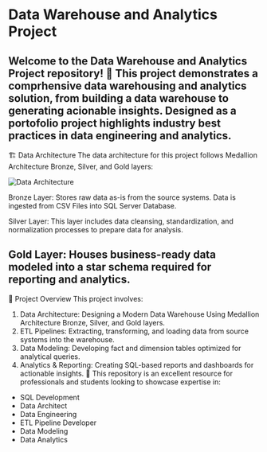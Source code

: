 # Data Warehouse and Analytics Project

Welcome to the **Data Warehouse and Analytics Project** repository! 🚀
This project demonstrates a comprhensive data warehousing and analytics solution, from building a data warehouse to generating acionable insights. Designed as a portofolio project highlights industry best practices in data engineering and analytics.
----
🏗️ Data Architecture
The data architecture for this project follows Medallion Architecture Bronze, Silver, and Gold layers:

![Data Architecture](https://github.com/user-attachments/assets/f97cd37c-c3fa-47c2-aaff-5736ded6f96d)

Bronze Layer: Stores raw data as-is from the source systems. Data is ingested from CSV Files into SQL Server Database.

Silver Layer: This layer includes data cleansing, standardization, and normalization processes to prepare data for analysis.

Gold Layer: Houses business-ready data modeled into a star schema required for reporting and analytics.
----
📖 Project Overview
This project involves:
1. Data Architecture: Designing a Modern Data Warehouse Using Medallion Architecture Bronze, Silver, and Gold layers.
2. ETL Pipelines: Extracting, transforming, and loading data from source systems into the warehouse.
3. Data Modeling: Developing fact and dimension tables optimized for analytical queries.
4. Analytics & Reporting: Creating SQL-based reports and dashboards for actionable insights.
🎯 This repository is an excellent resource for professionals and students looking to showcase expertise in:
  - SQL Development
  - Data Architect
  - Data Engineering
  - ETL Pipeline Developer
  - Data Modeling
  - Data Analytics
